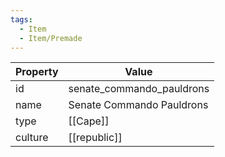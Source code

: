 ```yaml
---
tags:
  - Item
  - Item/Premade
---
```


| Property | Value                     |
| -------- | ------------------------- |
| id       | senate_commando_pauldrons |
| name     | Senate Commando Pauldrons |
| type     | [[Cape]]                  |
| culture  | [[republic]]     |


